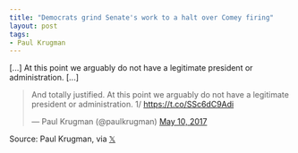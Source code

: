 ```yaml
---
title: "Democrats grind Senate's work to a halt over Comey firing"
layout: post
tags:
- Paul Krugman
---
```


[...] At this point we arguably do not have a legitimate president or administration. [...]

<blockquote class="twitter-tweet"><p lang="en" dir="ltr">And totally justified. At this point we arguably do not have a legitimate president or administration. 1/ <a href="https://t.co/SSc6dC9Adi">https://t.co/SSc6dC9Adi</a></p>&mdash; Paul Krugman (@paulkrugman) <a href="https://twitter.com/paulkrugman/status/862395339604729858?ref_src=twsrc%5Etfw">May 10, 2017</a></blockquote> <script async src="https://platform.twitter.com/widgets.js" charset="utf-8"></script>

Source: Paul Krugman, via [&#x1D54F;](https://x.com)
